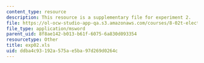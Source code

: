 ```yaml
---
content_type: resource
description: This resource is a supplementary file for experiment 2.
file: https://ol-ocw-studio-app-qa.s3.amazonaws.com/courses/8-02t-electricity-and-magnetism-spring-2005/ddba4c93192a575ae5ba97d269d0264c_exp02.xls
file_type: application/msword
parent_uid: 8f8ae142-b013-b61f-6075-6a830d093354
resourcetype: Other
title: exp02.xls
uid: ddba4c93-192a-575a-e5ba-97d269d0264c
---
```

